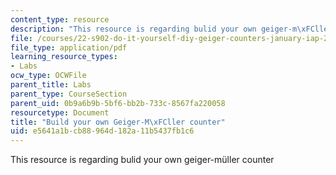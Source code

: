 ```yaml
---
content_type: resource
description: "This resource is regarding bulid your own geiger-m\xFCller counter "
file: /courses/22-s902-do-it-yourself-diy-geiger-counters-january-iap-2015/e5641a1bcb88964d182a11b5437fb1c6_MIT22_S902IAP15_gc_instruct.pdf
file_type: application/pdf
learning_resource_types:
- Labs
ocw_type: OCWFile
parent_title: Labs
parent_type: CourseSection
parent_uid: 0b9a6b9b-5bf6-bb2b-733c-8567fa220058
resourcetype: Document
title: "Build your own Geiger-M\xFCller counter"
uid: e5641a1b-cb88-964d-182a-11b5437fb1c6
---
```

This resource is regarding bulid your own geiger-müller counter 

